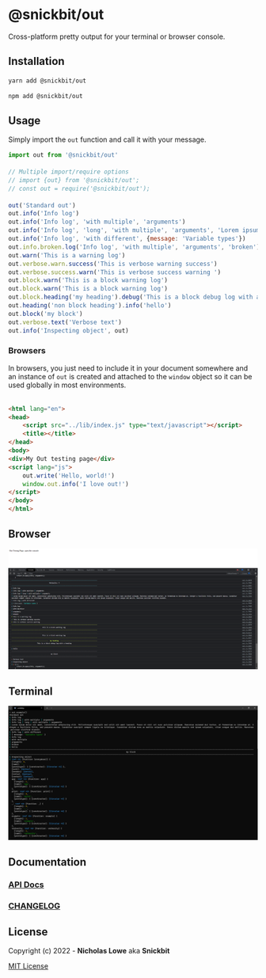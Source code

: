 # @snickbit/out

Cross-platform pretty output for your terminal or browser console.

## Installation

```bash
yarn add @snickbit/out
```

```bash
npm add @snickbit/out
```

## Usage

Simply import the `out` function and call it with your message.

```js
import out from '@snickbit/out'

// Multiple import/require options
// import {out} from '@snickbit/out';
// const out = require('@snickbit/out');

out('Standard out')
out.info('Info log')
out.info('Info log', 'with multiple', 'arguments')
out.info('Info log', 'long', 'with multiple', 'arguments', 'Lorem ipsum dolor sit amet, consectetur adipiscing elit. Pellentesque suscipit sed velit sit amet laoreet. Fusce et nisl vel nunc pulvinar aliquam. Maecenas euismod dui tortor, ut fermentum ex interdum ut. Integer a facilisis felis, sed posuere massa. Curabitur suscipit semper ligula eu tristique. Curabitur dictum eros ac mattis vulputate. Donec dictum mauris sed ipsum vulputate, vitae congue dui mollis. Maecenas pulvinar eleifend blandit.')
out.info('Info log', 'with different', {message: 'Variable types'})
out.info.broken.log('Info log', 'with multiple', 'arguments', 'broken')
out.warn('This is a warning log')
out.verbose.warn.success('This is verbose warning success')
out.verbose.success.warn('This is verbose success warning ')
out.block.warn('This is a block warning log')
out.block.warn('This is a block warning log')
out.block.heading('my heading').debug('This is a block debug log with a heading')
out.heading('non block heading').info('hello')
out.block('my block')
out.verbose.text('Verbose text')
out.info('Inspecting object', out)
```

### Browsers

In browsers, you just need to include it in your document somewhere and an instance of `out` is created and attached to the `window` object so it can be used globally in most environments.

```html

<html lang="en">
<head>
	<script src="../lib/index.js" type="text/javascript"></script>
	<title></title>
</head>
<body>
<div>My Out testing page</div>
<script lang="js">
	out.write('Hello, world!')
	window.out.info('I love out!')
</script>
</body>
</html>
```

## Browser

<img src="assets/browser.png" alt="browser screenshot" />

## Terminal

<img src="assets/terminal.png" alt="terminal screenshot" />

## Documentation

### [API Docs](https://github.com/snickbit/out/blob/main/docs/README.md)

### [CHANGELOG](https://github.com/snickbit/out/blob/main/CHANGELOG.md)

## License

Copyright (c) 2022 - **Nicholas Lowe** aka **Snickbit**

[MIT License](https://github.com/snickbit/out/blob/main/LICENSE)
